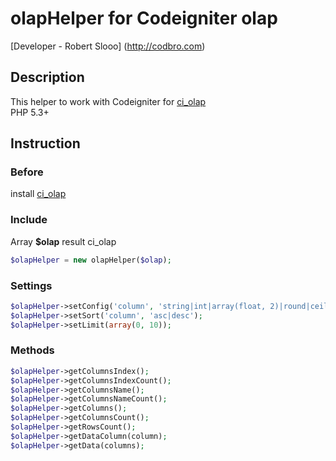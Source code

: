 # olapHelper for Codeigniter olap

[Developer - Robert Slooo] (http://codbro.com)

## Description
This helper to work with Codeigniter for [ci_olap](https://github.com/mikifus/ci_olap)
<br />
PHP 5.3+

## Instruction

### Before
install [ci_olap](https://github.com/mikifus/ci_olap)

### Include
Array **$olap** result ci_olap

```php
$olapHelper = new olapHelper($olap);
```

### Settings
```php
$olapHelper->setConfig('column', 'string|int|array(float, 2)|round|ceil');
$olapHelper->setSort('column', 'asc|desc');
$olapHelper->setLimit(array(0, 10));
```

### Methods
```php
$olapHelper->getColumnsIndex();
$olapHelper->getColumnsIndexCount();
$olapHelper->getColumnsName();
$olapHelper->getColumnsNameCount();
$olapHelper->getColumns();
$olapHelper->getColumnsCount();
$olapHelper->getRowsCount();
$olapHelper->getDataColumn(column);
$olapHelper->getData(columns);
```
